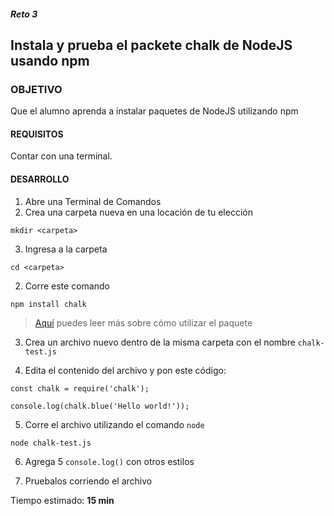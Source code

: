 ##### Reto 3
## Instala y prueba el packete chalk de NodeJS usando npm

### OBJETIVO
Que el alumno aprenda a instalar paquetes de NodeJS utilizando npm

#### REQUISITOS

Contar con una terminal.

#### DESARROLLO

1. Abre una Terminal de Comandos
2. Crea una carpeta nueva en una locación de tu elección

```
mkdir <carpeta>
```

3. Ingresa a la carpeta


```
cd <carpeta>
```

2. Corre este comando

```
npm install chalk
```

> [Aquí](https://www.npmjs.com/package/chalk) puedes leer más sobre cómo utilizar el paquete

3. Crea un archivo nuevo dentro de la misma carpeta con el nombre `chalk-test.js`

4. Edita el contenido del archivo y pon este código:

```
const chalk = require('chalk');
 
console.log(chalk.blue('Hello world!'));
```

5. Corre el archivo utilizando el comando `node`

```
node chalk-test.js
```

6. Agrega 5 `console.log()` con otros estilos

7. Pruebalos corriendo el archivo 

Tiempo estimado: **15 min**